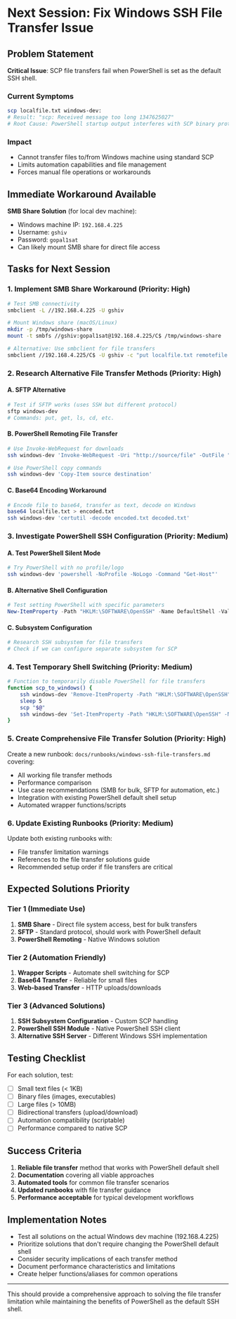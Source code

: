 # Next Session: Fix Windows SSH File Transfer Issue

## Problem Statement

**Critical Issue**: SCP file transfers fail when PowerShell is set as the default SSH shell.

### Current Symptoms
```bash
scp localfile.txt windows-dev:
# Result: "scp: Received message too long 1347625027"
# Root Cause: PowerShell startup output interferes with SCP binary protocol
```

### Impact
- Cannot transfer files to/from Windows machine using standard SCP
- Limits automation capabilities and file management
- Forces manual file operations or workarounds

## Immediate Workaround Available

**SMB Share Solution** (for local dev machine):
- Windows machine IP: `192.168.4.225`
- Username: `gshiv`
- Password: `gopal1sat` 
- Can likely mount SMB share for direct file access

## Tasks for Next Session

### 1. **Implement SMB Share Workaround** (Priority: High)

```bash
# Test SMB connectivity
smbclient -L //192.168.4.225 -U gshiv

# Mount Windows share (macOS/Linux)
mkdir -p /tmp/windows-share
mount -t smbfs //gshiv:gopal1sat@192.168.4.225/C$ /tmp/windows-share

# Alternative: Use smbclient for file transfers
smbclient //192.168.4.225/C$ -U gshiv -c "put localfile.txt remotefile.txt"
```

### 2. **Research Alternative File Transfer Methods** (Priority: High)

#### A. SFTP Alternative
```bash
# Test if SFTP works (uses SSH but different protocol)
sftp windows-dev
# Commands: put, get, ls, cd, etc.
```

#### B. PowerShell Remoting File Transfer
```bash
# Use Invoke-WebRequest for downloads
ssh windows-dev 'Invoke-WebRequest -Uri "http://source/file" -OutFile "C:\dest\file"'

# Use PowerShell copy commands
ssh windows-dev 'Copy-Item source destination'
```

#### C. Base64 Encoding Workaround
```bash
# Encode file to base64, transfer as text, decode on Windows
base64 localfile.txt > encoded.txt
ssh windows-dev 'certutil -decode encoded.txt decoded.txt'
```

### 3. **Investigate PowerShell SSH Configuration** (Priority: Medium)

#### A. Test PowerShell Silent Mode
```bash
# Try PowerShell with no profile/logo
ssh windows-dev 'powershell -NoProfile -NoLogo -Command "Get-Host"'
```

#### B. Alternative Shell Configuration
```powershell
# Test setting PowerShell with specific parameters
New-ItemProperty -Path "HKLM:\SOFTWARE\OpenSSH" -Name DefaultShell -Value "C:\Windows\System32\WindowsPowerShell\v1.0\powershell.exe -NoLogo -NoProfile"
```

#### C. Subsystem Configuration
```bash
# Research SSH subsystem for file transfers
# Check if we can configure separate subsystem for SCP
```

### 4. **Test Temporary Shell Switching** (Priority: Medium)

```bash
# Function to temporarily disable PowerShell for file transfers
function scp_to_windows() {
    ssh windows-dev 'Remove-ItemProperty -Path "HKLM:\SOFTWARE\OpenSSH" -Name DefaultShell; Restart-Service sshd'
    sleep 5
    scp "$@"
    ssh windows-dev 'Set-ItemProperty -Path "HKLM:\SOFTWARE\OpenSSH" -Name DefaultShell -Value "powershell.exe"; Restart-Service sshd'
}
```

### 5. **Create Comprehensive File Transfer Solution** (Priority: High)

Create a new runbook: `docs/runbooks/windows-ssh-file-transfers.md` covering:

- All working file transfer methods
- Performance comparison
- Use case recommendations (SMB for bulk, SFTP for automation, etc.)
- Integration with existing PowerShell default shell setup
- Automated wrapper functions/scripts

### 6. **Update Existing Runbooks** (Priority: Medium)

Update both existing runbooks with:
- File transfer limitation warnings
- References to the file transfer solutions guide  
- Recommended setup order if file transfers are critical

## Expected Solutions Priority

### Tier 1 (Immediate Use)
1. **SMB Share** - Direct file system access, best for bulk transfers
2. **SFTP** - Standard protocol, should work with PowerShell default
3. **PowerShell Remoting** - Native Windows solution

### Tier 2 (Automation Friendly)
1. **Wrapper Scripts** - Automate shell switching for SCP
2. **Base64 Transfer** - Reliable for small files
3. **Web-based Transfer** - HTTP uploads/downloads

### Tier 3 (Advanced Solutions)  
1. **SSH Subsystem Configuration** - Custom SCP handling
2. **PowerShell SSH Module** - Native PowerShell SSH client
3. **Alternative SSH Server** - Different Windows SSH implementation

## Testing Checklist

For each solution, test:
- [ ] Small text files (< 1KB)
- [ ] Binary files (images, executables)  
- [ ] Large files (> 10MB)
- [ ] Bidirectional transfers (upload/download)
- [ ] Automation compatibility (scriptable)
- [ ] Performance compared to native SCP

## Success Criteria

1. **Reliable file transfer** method that works with PowerShell default shell
2. **Documentation** covering all viable approaches
3. **Automated tools** for common file transfer scenarios
4. **Updated runbooks** with file transfer guidance
5. **Performance acceptable** for typical development workflows

## Implementation Notes

- Test all solutions on the actual Windows dev machine (192.168.4.225)
- Prioritize solutions that don't require changing the PowerShell default shell
- Consider security implications of each transfer method
- Document performance characteristics and limitations
- Create helper functions/aliases for common operations

---

This should provide a comprehensive approach to solving the file transfer limitation while maintaining the benefits of PowerShell as the default SSH shell.